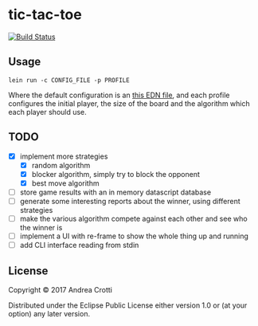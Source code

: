 # tic-tac-toe

[![Build Status](https://travis-ci.org/AndreaCrotti/tic-tac-toe.svg?branch=master)](https://travis-ci.org/AndreaCrotti/tic-tac-toe)

## Usage

    lein run -c CONFIG_FILE -p PROFILE

Where the default configuration is an
[this EDN file](resources/config.edn), and each profile configures
the initial player, the size of the board and the algorithm
which each player should use.

## TODO

- [x] implement more strategies
    - [x] random algorithm
    - [x] blocker algorithm, simply try to block the opponent
    - [x] best move algorithm

- [ ] store game results with an in memory datascript database
- [ ] generate some interesting reports about the winner, using different strategies
- [ ] make the various algorithm compete against each other and see who the winner is
- [ ] implement a UI with re-frame to show the whole thing up and running
- [ ] add CLI interface reading from stdin

## License

Copyright © 2017 Andrea Crotti

Distributed under the Eclipse Public License either version 1.0 or (at
your option) any later version.
